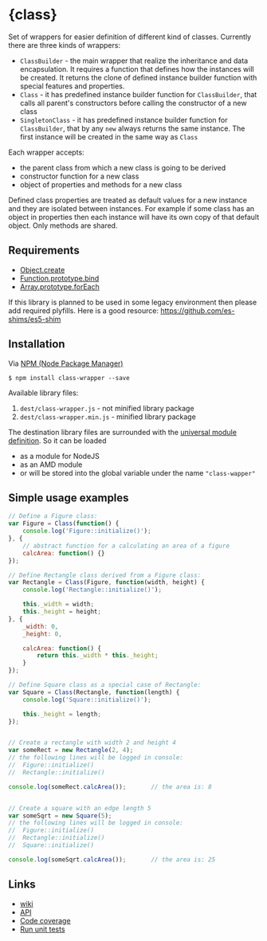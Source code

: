 # {class}

Set of wrappers for easier definition of different kind of classes. Currently there are three kinds of wrappers:

* `ClassBuilder` - the main wrapper that realize the inheritance and data encapsulation. It requires a function that defines how the instances will be created. It returns the clone of defined instance builder function with special features and properties.
* `Class` - it has predefined instance builder function for `ClassBuilder`, that calls all parent's constructors before calling the constructor of a new class
* `SingletonClass` - it has predefined instance builder function for `ClassBuilder`, that by any `new` always returns the same instance. The first instance will be created in the same way as `Class`

Each wrapper accepts:
* the parent class from which a new class is going to be derived
* constructor function for a new class
* object of properties and methods for a new class

Defined class properties are treated as default values for a new instance and they are isolated between instances. For example if some class has an object in properties then each instance will have its own copy of that default object. Only methods are shared.


## Requirements
* [Object.create](http://kangax.github.io/compat-table/es5/#test-Object.create)
* [Function.prototype.bind](http://caniuse.com/#feat=es5)
* [Array.prototype.forEach](http://caniuse.com/#feat=es5)

If this library is planned to be used in some legacy environment then please add required plyfills. Here is a good resource: https://github.com/es-shims/es5-shim


## Installation
Via [NPM (Node Package Manager)](https://github.com/npm/npm)
```
$ npm install class-wrapper --save
```

Available library files:

1. `dest/class-wrapper.js` - not minified library package
1. `dest/class-wrapper.min.js` - minified library package

The destination library files are surrounded with the [universal module definition](https://github.com/umdjs/umd/). So it can be loaded
- as a module for NodeJS
- as an AMD module
- or will be stored into the global variable under the name `"class-wapper"`


## Simple usage examples

```js
// Define a Figure class:
var Figure = Class(function() {
	console.log('Figure::initialize()');
}, {
	// abstract function for a calculating an area of a figure
	calcArea: function() {}
});

// Define Rectangle class derived from a Figure class:
var Rectangle = Class(Figure, function(width, height) {
	console.log('Rectangle::initialize()');

	this._width = width;
	this._height = height;
}, {
	_width: 0,
	_height: 0,

	calcArea: function() {
		return this._width * this._height;
	}
});

// Define Square class as a special case of Rectangle:
var Square = Class(Rectangle, function(length) {
	console.log('Square::initialize()');

	this._height = length;
});


// Create a rectangle with width 2 and height 4
var someRect = new Rectangle(2, 4);
// the following lines will be logged in console:
//	Figure::initialize()
//	Rectangle::initialize()

console.log(someRect.calcArea());		// the area is: 8


// Create a square with an edge length 5
var someSqrt = new Square(5);
// the following lines will be logged in console:
//	Figure::initialize()
//	Rectangle::initialize()
//	Square::initialize()

console.log(someSqrt.calcArea());		// the area is: 25
```


## Links
* [wiki](https://github.com/valerii-zinchenko/class-wrapper/wiki)
* [API](http://valerii-zinchenko.github.io/class-wrapper/doc/nightly/index.html)
* [Code coverage](http://valerii-zinchenko.github.io/class-wrapper/coverage/index.html)
* [Run unit tests](http://valerii-zinchenko.github.io/class-wrapper/test/index.html)
